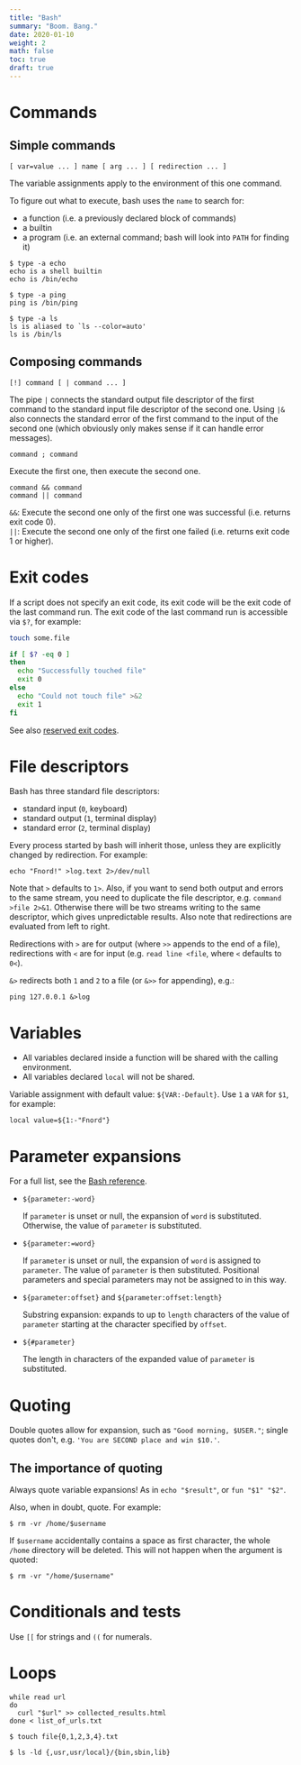 ```yaml
---
title: "Bash"
summary: "Boom. Bang."
date: 2020-01-10
weight: 2
math: false
toc: true
draft: true
---
```


# Commands

## Simple commands

```
[ var=value ... ] name [ arg ... ] [ redirection ... ]
```

The variable assignments apply to the environment of this one command.

To figure out what to execute, bash uses the `name` to search for:

* a function (i.e. a previously declared block of commands)
* a builtin
* a program (i.e. an external command; bash will look into `PATH` for finding it)

```
$ type -a echo
echo is a shell builtin
echo is /bin/echo

$ type -a ping
ping is /bin/ping

$ type -a ls
ls is aliased to `ls --color=auto'
ls is /bin/ls
```

## Composing commands

```
[!] command [ | command ... ]
```

The pipe `|` connects the standard output file descriptor of the first command to the standard input file descriptor of the second one.
Using `|&` also connects the standard error of the first command to the input of the second one (which obviously only makes sense if it can handle error messages).

```
command ; command
```

Execute the first one, then execute the second one.

```
command && command
command || command
```

`&&`: Execute the second one only of the first one was successful (i.e. returns exit code 0).  
`||`: Execute the second one only of the first one failed (i.e. returns exit code 1 or higher).

# Exit codes

If a script does not specify an exit code, its exit code will be the exit code of the last command run.
The exit code of the last command run is accessible via `$?`, for example:

```bash
touch some.file

if [ $? -eq 0 ]
then
  echo "Successfully touched file"
  exit 0
else
  echo "Could not touch file" >&2
  exit 1
fi
```

See also [reserved exit codes](http://www.tldp.org/LDP/abs/html/exitcodes.html).

# File descriptors

Bash has three standard file descriptors:

* standard input (`0`, keyboard)
* standard output (`1`, terminal display)
* standard error (`2`, terminal display)

Every process started by bash will inherit those, unless they are explicitly changed by redirection. For example:
```
echo "Fnord!" >log.text 2>/dev/null
```

Note that `>` defaults to `1>`. Also, if you want to send both output and errors to the same stream, you need to duplicate the file descriptor, e.g. `command >file 2>&1`. Otherwise there will be two streams writing to the same descriptor, which gives unpredictable results.
Also note that redirections are evaluated from left to right.

Redirections with `>` are for output (where `>>` appends to the end of a file), redirections with `<` are for input (e.g. `read line <file`, where `<` defaults to `0<`).

`&>` redirects both `1` and `2` to a file (or `&>>` for appending), e.g.:
```
ping 127.0.0.1 &>log
```

# Variables

* All variables declared inside a function will be shared with the calling environment.
* All variables declared `local` will not be shared.

Variable assignment with default value: `${VAR:-Default}`. Use `1` a `VAR` for `$1`, for example:
```
local value=${1:-"Fnord"}
```

# Parameter expansions

For a full list, see the [Bash reference](https://www.gnu.org/savannah-checkouts/gnu/bash/manual/bash.html#Shell-Parameter-Expansion).

* `${parameter:-word}`

    If `parameter` is unset or null, the expansion of `word` is substituted. Otherwise, the value of `parameter` is substituted.

* `${parameter:=word}`

    If `parameter` is unset or null, the expansion of `word` is assigned to `parameter`. The value of `parameter` is then substituted. Positional parameters and special parameters may not be assigned to in this way.

* `${parameter:offset}` and `${parameter:offset:length}`

    Substring expansion: expands to up to `length` characters of the value of `parameter` starting at the character specified by `offset`.

* `${#parameter}`

    The length in characters of the expanded value of `parameter` is substituted.

# Quoting

Double quotes allow for expansion, such as `"Good morning, $USER."`; single quotes don't, e.g. `'You are SECOND place and win $10.'`.

## The importance of quoting

Always quote variable expansions! As in `echo "$result"`, or `fun "$1" "$2"`.

Also, when in doubt, quote. For example:
```
$ rm -vr /home/$username
```
If `$username` accidentally contains a space as first character, the whole `/home` directory will be deleted. This will not happen when the argument is quoted:
```
$ rm -vr "/home/$username"
```

# Conditionals and tests

Use `[[` for strings and `((` for numerals.

# Loops

```
while read url
do
  curl "$url" >> collected_results.html
done < list_of_urls.txt
```

```
$ touch file{0,1,2,3,4}.txt
```

```
$ ls -ld {,usr,usr/local}/{bin,sbin,lib}
```

